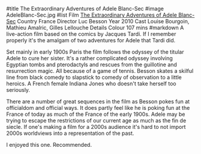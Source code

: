 #title The Extraordinary Adventures of Adele Blanc-Sec
#image	AdeleBlanc-Sec.jpg
#list
Film	[The Extraordinary Adventures of Adele Blanc-Sec](https://www.imdb.com/title/tt1179025/)
Country	France
Director	Luc Besson
Year	2010
Cast	Louise Bourgoin, Mathieu Amalric, Gilles Lellouche
Details	Colour 107 mins
#markdown
A live-action film based on the comics by Jacques Tardi. If I remember properly it's the amalgam of two adventures for Adele that Tardi did.

Set mainly in early 1900s Paris the film follows the odyssey of the titular Adele to cure her sister. It's a rather complicated odyssey involving Egyptian tombs and pterodactyls and rescues from the guillotine and resurrection magic. All because of a game of tennis. Besson skates a skilful line from black comedy to slapstick to comedy of observation to a little heroics. A French female Indiana Jones who doesn't take herself too seriously.

There are a number of great sequences in the film as Besson pokes fun at officialdom and official ways. It does partly feel like he is poking fun at the France of today as much of the France of the early 1900s. Adele may be trying to escape the restrictions of our current age as much as the fin de siecle. If one's making a film for a 2000s audience it's hard to not import 2000s worldviews into a representation of the past.

I enjoyed this one. Recommended.
